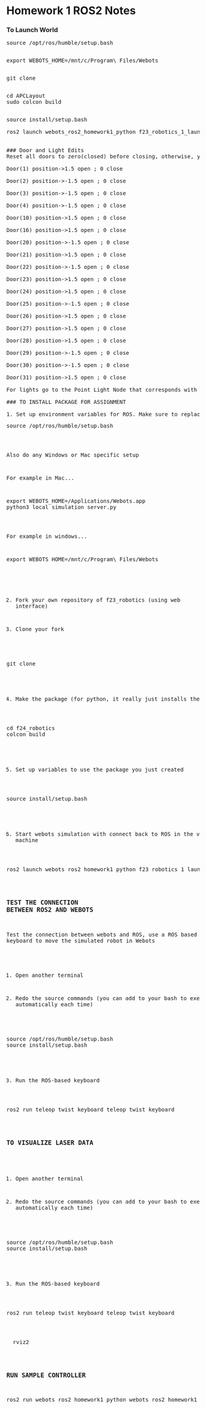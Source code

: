 # Homework 1 ROS2 Notes

### To Launch World

<pre>
source /opt/ros/humble/setup.bash

<pre>
export WEBOTS_HOME=/mnt/c/Program\ Files/Webots

<pre>
git clone <your github url for this repository>

<pre>
cd APCLayout
sudo colcon build

<pre>
source install/setup.bash

ros2 launch webots_ros2_homework1_python f23_robotics_1_launch.py


### Door and Light Edits
Reset all doors to zero(closed) before closing, otherwise, you will +/- 1.5 depending on the sign to open(from whatever the number is now)

Door(1) position->1.5 open ; 0 close

Door(2) position->-1.5 open ; 0 close

Door(3) position->-1.5 open ; 0 close

Door(4) position->-1.5 open ; 0 close

Door(10) position->1.5 open ; 0 close

Door(16) position->1.5 open ; 0 close

Door(20) position->-1.5 open ; 0 close

Door(21) position->1.5 open ; 0 close

Door(22) position->-1.5 open ; 0 close

Door(23) position->1.5 open ; 0 close

Door(24) position->1.5 open ; 0 close

Door(25) position->-1.5 open ; 0 close

Door(26) position->1.5 open ; 0 close

Door(27) position->1.5 open ; 0 close

Door(28) position->1.5 open ; 0 close

Door(29) position->-1.5 open ; 0 close

Door(30) position->-1.5 open ; 0 close

Door(31) position->1.5 open ; 0 close

For lights go to the Point Light Node that corresponds with the DoubleFlourescent lights that you want to increase/decrease and increase/decrease the intensity

### TO INSTALL PACKAGE FOR ASSIGNMENT 

1. Set up environment variables for ROS. Make sure to replace '/home/rpi/shared' with your own shared folder location
<pre>
source /opt/ros/humble/setup.bash
</pre>
Also do any Windows or Mac specific setup

For example in Mac...
<pre>
export WEBOTS_HOME=/Applications/Webots.app
python3 local_simulation_server.py
</pre>

For example in windows...
<pre>
export WEBOTS_HOME=/mnt/c/Program\ Files/Webots
</pre>

2. Fork your own repository of f23_robotics (using web interface)

3. Clone your fork
<pre>
git clone <your github url for this repository>
</pre>

4. Make the package (for python, it really just installs the files
<pre>
cd f24_robotics
colcon build
</pre>

5. Set up variables to use the package you just created
<pre>
source install/setup.bash
</pre>

6. Start webots simulation with connect back to ROS in the virtual machine
<pre>
ros2 launch webots_ros2_homework1_python f23_robotics_1_launch.py
</pre>


### TEST THE CONNECTION BETWEEN ROS2 AND WEBOTS

Test the connection between webots and ROS, use a ROS based ASCII keyboard to move the simulated robot in Webots

1. Open another terminal

2. Redo the source commands (you can add to your bash to execute it automatically each time) 
<pre>
source /opt/ros/humble/setup.bash
source install/setup.bash
</pre>

3. Run the ROS-based keyboard
<pre>
ros2 run teleop_twist_keyboard teleop_twist_keyboard
</pre>


### TO VISUALIZE LASER DATA

1. Open another terminal

2. Redo the source commands (you can add to your bash to execute it automatically each time) 
<pre>
source /opt/ros/humble/setup.bash
source install/setup.bash
</pre>

3. Run the ROS-based keyboard
<pre>
ros2 run teleop_twist_keyboard teleop_twist_keyboard
</pre>
<pre>
  rviz2
</pre>

### RUN SAMPLE CONTROLLER

<pre>
ros2 run webots_ros2_homework1_python webots_ros2_homework1_python
</pre>

